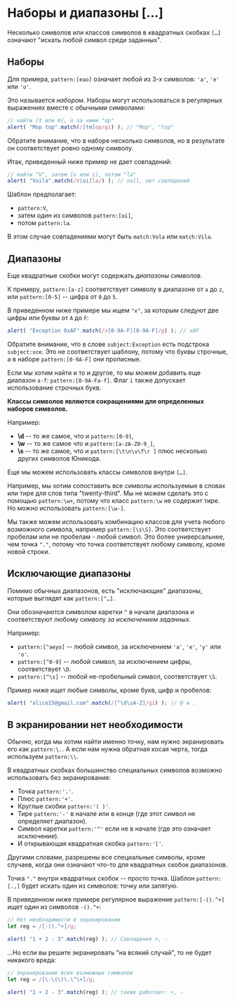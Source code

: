 # Наборы и диапазоны [...]

Несколько символов или классов символов в квадратных скобках `[…]` означают "искать любой символ среди заданных".

## Наборы

Для примера, `pattern:[eao]` означает любой из 3-х символов: `'a'`, `'e'` или `'o'`.

Это называется *набором*. Наборы могут использоваться в регулярных выражениях вместе с обычными символами:

```js run
// найти [t или m], а за ними "op"
alert( "Mop top".match(/[tm]op/gi) ); // "Mop", "top"
```

Обратите внимание, что в наборе несколько символов, но в результате он соответствует ровно одному символу.

Итак, приведенный ниже пример не дает совпадений:

```js run
// найти "V", затем [o или i], потом "la"
alert( "Voila".match(/V[oi]la/) ); // null, нет совпадений
```

Шаблон предполагает:

- `pattern:V`,
- затем *один* из символов `pattern:[oi]`,
- потом `pattern:la`.

В этом случае совпадениями могут быть `match:Vola` или `match:Vila`.

## Диапазоны

Еще квадратные скобки могут содержать *диапазоны символов*.

К примеру, `pattern:[a-z]` соответствует символу в диапазоне от `a` до `z`, или `pattern:[0-5]` -- цифра от `0` до `5`.

В приведенном ниже примере мы ищем `"x"`, за которым следуют две цифры или буквы от `A` до `F`:

```js run
alert( "Exception 0xAF".match(/x[0-9A-F][0-9A-F]/g) ); // xAF
```

Обратите внимание, что в слове `subject:Exception` есть подстрока `subject:xce`. Это не соответствует шаблону, потому что буквы строчные, а в наборе `pattern:[0-9A-F]` они прописные.

Если мы хотим найти и то и другое, то мы можем добавить еще диапазон `a-f`: `pattern:[0-9A-Fa-f]`. Флаг `i` также допускает использование строчных букв.

**Классы символов являются сокращениями для определенных наборов символов.**

Например:

- **\d** -- то же самое, что и `pattern:[0-9]`,
- **\w** -- то же самое что и `pattern:[a-zA-Z0-9_]`,
- **\s** -- то же самое, что и `pattern:[\t\n\v\f\r ]` плюс несколько других символов Юникода.

Еще мы можем использовать классы символов внутри `[…]`.

Например, мы хотим сопоставить все символы используемые в словах или тире для слов типа "twenty-third". Мы не можем сделать это с помощью `pattern:\w+`, потому что класс `pattern:\w` не содержит тире. Но можно использовать `pattern:[\w-]`.

Мы также можем использовать комбинацию классов для учета любого возможного символа, например `pattern:[\s\S]`. Это соответствует пробелам или не пробелам - любой символ. Это более универсальнее, чем точка `"."`, потому что точка соответствует любому символу, кроме новой строки.

## Исключающие диапазоны

Помимо обычных диапазонов, есть "исключающие" диапазоны, которые выглядят как `pattern:[^…]`.

Они обозначаются символом каретки `^` в начале диапазона и соответствуют любому символу *за исключением заданных*.

Например:

- `pattern:[^aeyo]` -- любой символ, за исключением `'a'`, `'e'`, `'y'` или `'o'`.
- `pattern:[^0-9]` -- любой символ, за исключением цифры, соответствует `\D`.
- `pattern:[^\s]` -- любой не-пробельный символ, соответствует `\S`.

Пример ниже ищет любые символы, кроме букв, цифр и пробелов:

```js run
alert( "alice15@gmail.com".match(/[^\d\sA-Z]/gi) ); // @ и .
```

## В экранировании нет необходимости

Обычно, когда мы хотим найти именно точку, нам нужно экранировать его как `pattern:\.`. А если нам нужна обратная косая черта, тогда используем `pattern:\\`.

В квадратных скобках большинство специальных символов возможно использовать без экранирования:

- Точка `pattern:'.'`.
- Плюс `pattern:'+'`.
- Круглые скобки `pattern:'( )'`.
- Тире `pattern:'-'` в начале или в конце (где этот символ не определяет диапазон).
- Символ каретки `pattern:'^'` если не в начале (где это означает исключение).
- И открывающая квадратная скобка `pattern:'['`.

Другими словами, разрешены все специальные символы, кроме случаев, когда они означают что-то для квадратных скобок диапазонов.

Точка `"."` внутри квадратных скобок -- просто точка. Шаблон `pattern:[.,]` будет искать один из символов: точку или запятую.

В приведенном ниже примере регулярное выражение `pattern:[-().^+]` ищет один из символов `-().^+`:

```js run
// Нет необходимости в экранировании
let reg = /[-().^+]/g;

alert( "1 + 2 - 3".match(reg) ); // Совпадения +, -
```

...Но если вы решите экранировать "на всякий случай", то не будет никакого вреда:

```js run
// Экранирование всех возможных символов
let reg = /[\-\(\)\.\^\+]/g;

alert( "1 + 2 - 3".match(reg) ); // также работает: +, -
```
